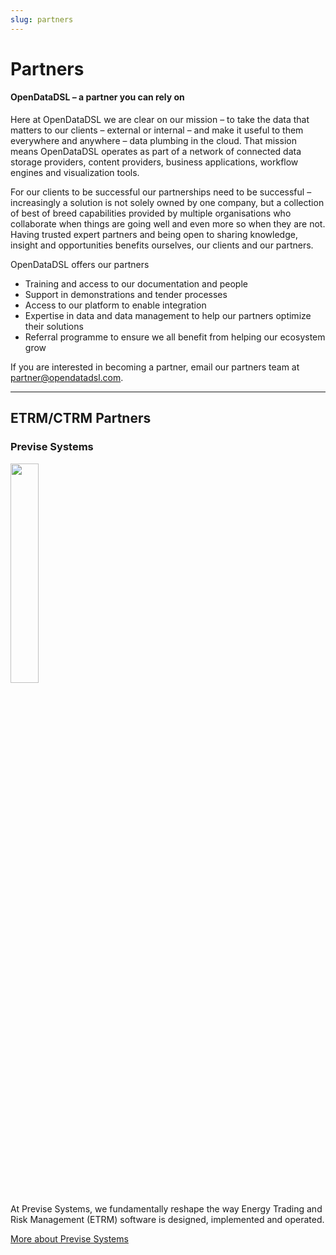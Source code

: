 ```yaml
---
slug: partners
---
```


# Partners

#### OpenDataDSL – a partner you can rely on

Here at OpenDataDSL we are clear on our mission – to take the data that matters to our clients – external or internal – and make it useful to them everywhere and anywhere – data plumbing in the cloud. That mission means OpenDataDSL operates as part of a network of connected data storage providers, content providers, business applications, workflow engines and visualization tools. 

For our clients to be successful our partnerships need to be successful – increasingly a solution is not solely owned by one company, but a collection of best of breed capabilities provided by multiple organisations who collaborate when things are going well and even more so when they are not. Having trusted expert partners and being open to sharing knowledge, insight and opportunities benefits ourselves, our clients and our partners. 

OpenDataDSL offers our partners 

* Training and access to our documentation and people
* Support in demonstrations and tender processes
* Access to our platform to enable integration
* Expertise in data and data management to help our partners optimize their solutions
* Referral programme to ensure we all benefit from helping our ecosystem grow

If you are interested in becoming a partner, email our partners team at partner@opendatadsl.com. 

<hr/>

## ETRM/CTRM Partners
### Previse Systems

<a href="https://previsesystems.com"><img src="/img/partner/PVS_Logo_rgb.jpg" width="30%" /></a>

At Previse Systems, we fundamentally reshape the way Energy Trading and Risk Management (ETRM) software is designed, implemented and operated.

[More about Previse Systems](/partners/previse-systems)